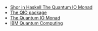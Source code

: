 * [Shor in Haskell The Quantum IO Monad](http://www.cs.nott.ac.uk/~psztxa/publ/qio.pdf)
* [The QIO package](https://hackage.haskell.org/package/QIO)
* [The Quantum IO Monad](http://www.cs.nott.ac.uk/~psztxa/g5xnsc/chapter.pdf)
* [IBM Quantum Computing](http://www.research.ibm.com/quantum/index.html)
